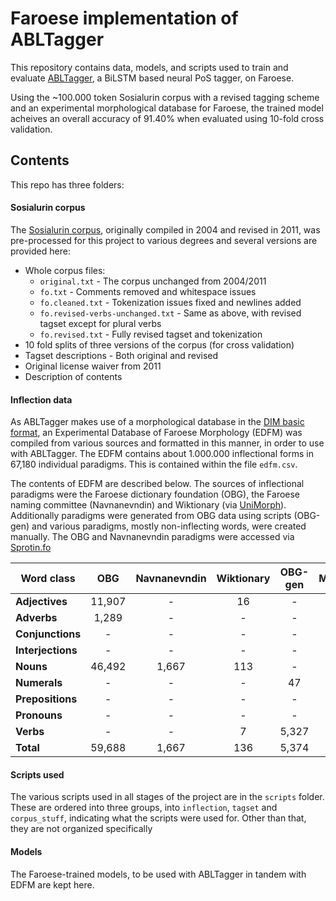 
# Faroese implementation of ABLTagger

This repository contains data, models, and scripts used to train and evaluate [ABLTagger](https://github.com/steinst/ABLTagger), a BiLSTM based neural PoS tagger, on Faroese. 

Using the ~100.000 token Sosialurin corpus with a revised tagging scheme and an experimental morphological database for Faroese, the trained model acheives an overall accuracy of 91.40% when evaluated using 10-fold cross validation.


## Contents
This repo has three folders:
#### Sosialurin corpus

The [Sosialurin corpus](http://ark.axeltra.com/index.php?type=person|lng=en|id=18), originally compiled in 2004 and revised in 2011, was pre-processed for this project to various degrees and several versions are provided here:

- Whole corpus files:
  - `original.txt` - The corpus unchanged from 2004/2011
  - `fo.txt` - Comments removed and whitespace issues
  - `fo.cleaned.txt` - Tokenization issues fixed and newlines added
  - `fo.revised-verbs-unchanged.txt` - Same as above, with revised tagset except for plural verbs
  - `fo.revised.txt` - Fully revised tagset and tokenization
- 10 fold splits of three versions of the corpus (for cross validation)
- Tagset descriptions - Both original and revised
- Original license waiver from 2011
- Description of contents

#### Inflection data

As ABLTagger makes use of a morphological database in the [DIM basic format](https://bin.arnastofnun.is/DMII/LTdata/s-format/), an Experimental Database of Faroese Morphology (EDFM) was compiled from various sources and formatted in this manner, in order to use with ABLTagger. The EDFM contains about 1.000.000 inflectional forms in 67,180 individual paradigms. This is contained within the file `edfm.csv`.

The contents of EDFM are described below. The sources of inflectional paradigms were the Faroese dictionary foundation (OBG), the Faroese naming committee (Navnanevndin) and Wiktionary (via [UniMorph](https://unimorph.github.io/)). Additionally paradigms were generated from OBG data using scripts (OBG-gen) and various paradigms, mostly non-inflecting words, were created manually. The OBG and Navnanevndin paradigms were accessed via [Sprotin.fo](www.sprotin.fo)

| Word class | OBG | Navnanevndin | Wiktionary | OBG-gen | Manual | Total | 
|-------------------|:------:|:-----:|:---:|:-----:|:---:|:-------:|
| **Adjectives**    | 11,907 | -     | 16  | -     | -   | 11,923  |
| **Adverbs**       | 1,289  | -     | -   | -     | -   | 1,289   |
| **Conjunctions**  | -      | -     | -   | -     | 61  | 6       |
| **Interjections** | -      | -     | -   | -     | 115 | 115     |
| **Nouns**         | 46,492 | 1,667 | 113 | -     | -   | 48,272  |
| **Numerals**      | -      | -     | -   | 47    | 57  | 104     |
| **Prepositions**  | -      | -     | -   | -     | 62  | 62      |
| **Pronouns**      | -      | -     | -   | -     | 20  | 20      |
| **Verbs**         | -      | -     | 7   | 5,327 | -   | 5,334   |
| **Total**         | 59,688 | 1,667 | 136 | 5,374 | 315 | **67,180** | 

#### Scripts used

The various scripts used in all stages of the project are in the `scripts` folder. These are ordered into three groups, into `inflection`, `tagset` and `corpus_stuff`, indicating what the scripts were used for. Other than that, they are not organized specifically

#### Models

The Faroese-trained models, to be used with ABLTagger in tandem with EDFM are kept here.
